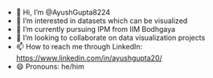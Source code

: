 - 👋 Hi, I’m @AyushGupta8224
- 👀 I’m interested in datasets which can be visualized
- 🌱 I’m currently pursuing IPM from IIM Bodhgaya
- 💞️ I’m looking to collaborate on data visualization projects
- 📫 How to reach me through LinkedIn: https://www.linkedin.com/in/ayushgupta20/
- 😄 Pronouns: he/him
  
<!---
AyushGupta8224/AyushGupta8224 is a ✨ special ✨ repository because its `README.md` (this file) appears on your GitHub profile.
You can click the Preview link to take a look at your changes.
--->
